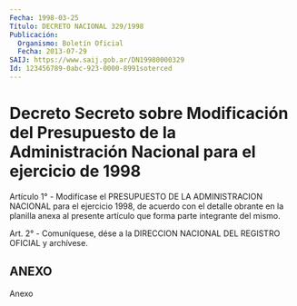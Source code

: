 ```yaml
---
Fecha: 1998-03-25
Título: DECRETO NACIONAL 329/1998
Publicación:
  Organismo: Boletín Oficial
  Fecha: 2013-07-29
SAIJ: https://www.saij.gob.ar/DN19980000329
Id: 123456789-0abc-923-0000-8991soterced
---
```

# Decreto Secreto sobre Modificación del Presupuesto de la Administración Nacional para el ejercicio de 1998

<a id="1"></a>
Artículo 1° - Modifícase el PRESUPUESTO DE LA ADMINISTRACION NACIONAL para el ejercicio 1998, de acuerdo con el detalle obrante en la planilla anexa al presente artículo que forma parte integrante del mismo.

<a id="2"></a>
Art. 2° - Comuníquese, dése a la DIRECCION NACIONAL DEL REGISTRO OFICIAL y archívese.

## ANEXO

Anexo